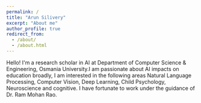```yaml
---
permalink: /
title: "Arun Silivery"
excerpt: "About me"
author_profile: true
redirect_from: 
  - /about/
  - /about.html
---
```

Hello! I'm a research scholar in AI at Department of Computer Science & Engineering, Osmania University.I am passionate about AI impacts on education broadly, I am interested in the following areas Natural Language Processing, Computer Vision, Deep Learning, Child Psychology, Neuroscience and cognitive. I have fortunate to work under the guidance of Dr. Ram Mohan Rao.
